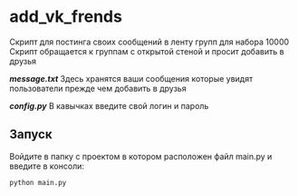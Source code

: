 # add_vk_frends
Скрипт для постинга своих сообщений в ленту групп для набора 10000
Скрипт обращается к группам с открытой стеной и просит добавить в друзья

***message.txt*** Здесь хранятся ваши сообщения которые увидят пользователи прежде чем добавить в друзья

***config.py*** В кавычках введите свой логин и пароль


## Запуск
Войдите в папку с проектом в котором расположен файл main.py и введите в консоли:
```
python main.py
```
